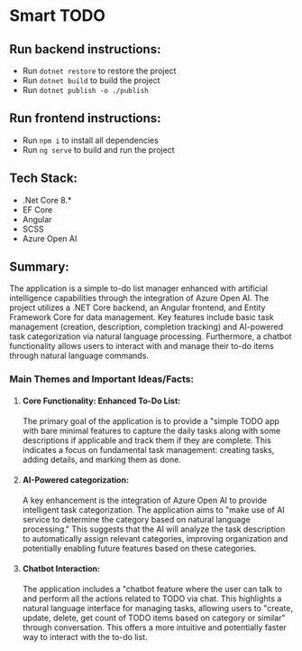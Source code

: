 # Smart TODO

## Run backend instructions:
- Run `dotnet restore` to restore the project
- Run `dotnet build` to build the project
- Run `dotnet publish -o ./publish`

## Run frontend instructions:
- Run `npm i` to install all dependencies
- Run `ng serve` to build and run the project

## Tech Stack:
- .Net Core 8.*
- EF Core
- Angular
- SCSS
- Azure Open AI

## Summary:
The application is a simple to-do list manager enhanced with artificial intelligence capabilities through the integration of Azure Open AI. The project utilizes a .NET Core backend, an Angular frontend, and Entity Framework Core for data management. Key features include basic task management (creation, description, completion tracking) and AI-powered task categorization via natural language processing. Furthermore, a chatbot functionality allows users to interact with and manage their to-do items through natural language commands.

### Main Themes and Important Ideas/Facts:

1. #### Core Functionality: Enhanced To-Do List:

    The primary goal of the application is to provide a "simple TODO app with bare minimal features to capture the daily tasks along with some descriptions if applicable and track them if they are complete. This indicates a focus on fundamental task management: creating tasks, adding details, and marking them as done.

2. #### AI-Powered categorization:

    A key enhancement is the integration of Azure Open AI to provide intelligent task categorization.
    The application aims to "make use of AI service to determine the category based on natural language processing." This suggests that the AI will analyze the task description to automatically assign relevant categories, improving organization and potentially enabling future features based on these categories.

3. #### Chatbot Interaction:

    The application includes a "chatbot feature where the user can talk to and perform all the actions related to TODO via chat. This highlights a natural language interface for managing tasks, allowing users to "create, update, delete, get count of TODO items based on category or similar" through conversation. This offers a more intuitive and potentially faster way to interact with the to-do list.